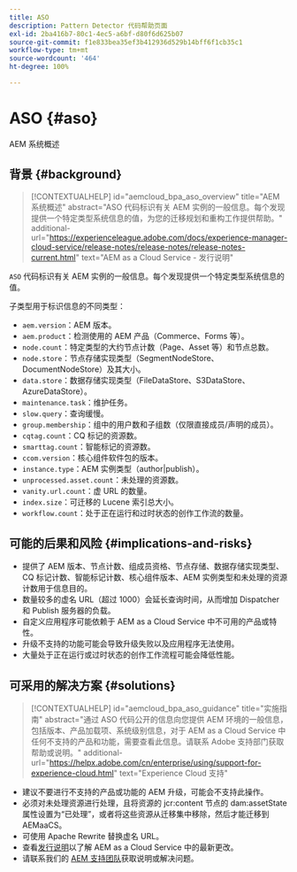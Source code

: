 ```yaml
---
title: ASO
description: Pattern Detector 代码帮助页面
exl-id: 2ba416b7-80c1-4ec5-a6bf-d80f6d625b07
source-git-commit: f1e833bea35ef3b412936d529b14bff6f1cb35c1
workflow-type: tm+mt
source-wordcount: '464'
ht-degree: 100%

---
```


# ASO {#aso}

AEM 系统概述

## 背景 {#background}

>[!CONTEXTUALHELP]
>id="aemcloud_bpa_aso_overview"
>title="AEM 系统概述"
>abstract="ASO 代码标识有关 AEM 实例的一般信息。每个发现提供一个特定类型系统信息的值，为您的迁移规划和重构工作提供帮助。"
>additional-url="https://experienceleague.adobe.com/docs/experience-manager-cloud-service/release-notes/release-notes/release-notes-current.html" text="AEM as a Cloud Service - 发行说明"

`ASO` 代码标识有关 AEM 实例的一般信息。每个发现提供一个特定类型系统信息的值。

子类型用于标识信息的不同类型：

* `aem.version`：AEM 版本。
* `aem.product`：检测使用的 AEM 产品（Commerce、Forms 等）。
* `node.count`：特定类型的大约节点计数（Page、Asset 等）和节点总数。
* `node.store`：节点存储实现类型（SegmentNodeStore、DocumentNodeStore）及其大小。
* `data.store`：数据存储实现类型（FileDataStore、S3DataStore、AzureDataStore）。
* `maintenance.task`：维护任务。
* `slow.query`：查询缓慢。
* `group.membership`：组中的用户数和子组数（仅限直接成员/声明的成员）。
* `cqtag.count`：CQ 标记的资源数。
* `smarttag.count`：智能标记的资源数。
* `ccom.version`：核心组件软件包的版本。
* `instance.type`：AEM 实例类型（author|publish）。
* `unprocessed.asset.count`：未处理的资源数。
* `vanity.url.count`：虚 URL 的数量。
* `index.size`：可迁移的 Lucene 索引总大小。
* `workflow.count`：处于正在运行和过时状态的创作工作流的数量。

## 可能的后果和风险 {#implications-and-risks}

* 提供了 AEM 版本、节点计数、组成员资格、节点存储、数据存储实现类型、CQ 标记计数、智能标记计数、核心组件版本、AEM 实例类型和未处理的资源计数用于信息目的。
* 数量较多的虚名 URL（超过 1000）会延长查询时间，从而增加 Dispatcher 和 Publish 服务器的负载。
* 自定义应用程序可能依赖于 AEM as a Cloud Service 中不可用的产品或特性。
* 升级不支持的功能可能会导致升级失败以及应用程序无法使用。
* 大量处于正在运行或过时状态的创作工作流程可能会降低性能。

## 可采用的解决方案 {#solutions}

>[!CONTEXTUALHELP]
>id="aemcloud_bpa_aso_guidance"
>title="实施指南"
>abstract="通过 ASO 代码公开的信息向您提供 AEM 环境的一般信息，包括版本、产品加载项、系统级别信息，对于 AEM as a Cloud Service 中任何不支持的产品和功能，需要查看此信息。请联系 Adobe 支持部门获取帮助或说明。"
>additional-url="https://helpx.adobe.com/cn/enterprise/using/support-for-experience-cloud.html" text="Experience Cloud 支持"

* 建议不要进行不支持的产品或功能的 AEM 升级，可能会不支持此操作。
* 必须对未处理资源进行处理，且将资源的 jcr:content 节点的 dam:assetState 属性设置为“已处理”，或者将这些资源从迁移集中移除，然后才能迁移到 AEMaaCS。
* 可使用 Apache Rewrite 替换虚名 URL。
* 查看[发行说明](https://experienceleague.adobe.com/docs/experience-manager-cloud-service/release-notes/release-notes/release-notes-current.html)以了解 AEM as a Cloud Service 中的最新更改。
* 请联系我们的 [AEM 支持团队](https://helpx.adobe.com/cn/enterprise/using/support-for-experience-cloud.html)获取说明或解决问题。
